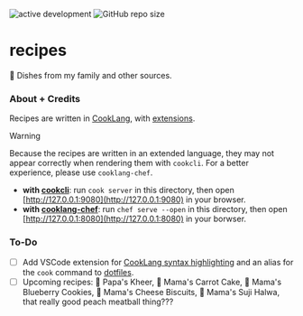 ![active development](https://img.shields.io/badge/active%20dev-yes-brightgreen.svg)
![GitHub repo size](https://img.shields.io/github/repo-size/simcard0000/recipes.svg)
# recipes
🏺 Dishes from my family and other sources.

### About + Credits
Recipes are written in [CookLang](https://cooklang.org/), with [extensions](https://github.com/cooklang/cooklang-rs/blob/main/extensions.md).
> [!WARNING]
> Because the recipes are written in an extended language, they may not appear correctly when rendering them with `cookcli`. For a better experience, please use `cooklang-chef`.
* **with [cookcli](https://github.com/cooklang/cookcli)**: run `cook server` in this directory, then open [http://127.0.0.1:9080](http://127.0.0.1:9080) in your browser.
* **with [cooklang-chef](https://github.com/Zheoni/cooklang-chef)**: run `chef serve --open` in this directory, then open [http://127.0.0.1:8080](http://127.0.0.1:8080) in your borwser.

### To-Do
- [ ] Add VSCode extension for [CookLang syntax highlighting](https://cooklang.org/docs/syntax-highlighting/) and an alias for the `cook` command to [dotfiles](https://github.com/simcard0000/dotfiles).
- [ ] Upcoming recipes: 🥣 Papa's Kheer, 🍰 Mama's Carrot Cake, 🍪 Mama's Blueberry Cookies, 🥖 Mama's Cheese Biscuits, 🍯 Mama's Suji Halwa, that really good peach meatball thing???
